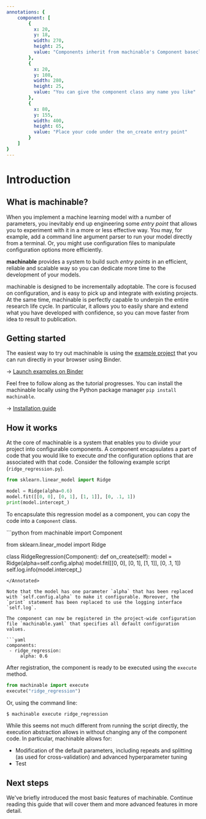 ```yaml
---
annotations: {
    component: [
        {
          x: 20, 
          y: 18, 
          width: 270,
          height: 25, 
          value: "Components inherit from machinable's Component baseclass"
        },
        {
          x: 20, 
          y: 108, 
          width: 280,
          height: 25, 
          value: "You can give the component class any name you like"
        },
        {
          x: 80, 
          y: 155, 
          width: 400,
          height: 65, 
          value: "Place your code under the on_create entry point"
        }
    ]
}
---
```


# Introduction

## What is machinable?

When you implement a machine learning model with a number of parameters, you inevitably end up engineering some *entry point* that allows you to experiment with it in a more or less effective way. You may, for example, add a command line argument parser to run your model directly from a terminal. Or, you might use configuration files to manipulate configuration options more efficiently.

**machinable** provides a system to build such *entry points* in an efficient, reliable and scalable way so you can dedicate more time to the development of your models. 

machinable is designed to be incrementally adoptable. The core is focused on configuration, and is easy to pick up and integrate with existing projects. At the same time, machinable is perfectly capable to underpin the entire research life cycle. In particular, it allows you to easily share and extend what you have developed with confidence, so you can move faster from idea to result to publication.

## Getting started

The easiest way to try out machinable is using the [example project](https://github.com/machinable-org/examples) that you can run directly in your browser using Binder. 

→ [Launch examples on Binder](https://mybinder.org/v2/gh/machinable-org/examples/master?urlpath=lab/tree/index.ipynb)

Feel free to follow along as the tutorial progresses. You can install the machinable locally using the Python package manager `pip install machinable`.

→ [Installation guide](./installation.md)


## How it works

At the core of machinable is a system that enables you to divide your project into configurable components. A component encapsulates a part of code that you would like to execute *and* the configuration options that are associated with that code. Consider the following example script (`ridge_regression.py`).

```python
from sklearn.linear_model import Ridge

model = Ridge(alpha=0.6)
model.fit([[0, 0], [0, 1], [1, 1]], [0, .1, 1])
print(model.intercept_)
```
To encapsulate this regression model as a component, you can copy the code into a `Component` class. 

<Annotated name="component" :debug="false">
```python
from machinable import Component

from sklearn.linear_model import Ridge

class RidgeRegression(Component):
    def on_create(self):
        model = Ridge(alpha=self.config.alpha)
        model.fit([[0, 0], [0, 1], [1, 1]], [0, .1, 1])
        self.log.info(model.intercept_)
```
</Annotated>

Note that the model has one parameter `alpha` that has been replaced with `self.config.alpha` to make it configurable. Moreover, the `print` statement has been replaced to use the logging interface `self.log`.

The component can now be registered in the project-wide configuration file `machinable.yaml` that specifies all default configuration values.

```yaml
components:
 - ridge_regression:
     alpha: 0.6
```
After registration, the component is ready to be executed using the `execute` method.
```python
from machinable import execute
execute("ridge_regression")
```
Or, using the command line:
```bash
$ machinable execute ridge_regression
```
While this seems not much different from running the script directly, the execution abstraction allows  in without changing any of the component code. In particular, machinable allows for: 

- Modification of the default parameters, including repeats and splitting (as used for cross-validation) and advanced hyperparameter tuning
- Test



## Next steps

We've briefly introduced the most basic features of machinable. Continue reading this guide that will cover them and more advanced features in more detail.